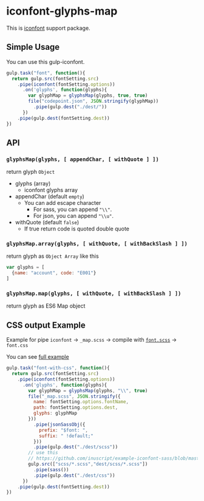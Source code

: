 # iconfont-glyphs-map

This is [iconfont](https://github.com/nfroidure/gulp-iconfont/) support package.

## Simple Usage
You can use this gulp-iconfont.

```js
gulp.task("font", function(){
  return gulp.src(fontSetting.src)
    .pipe(iconfont(fontSetting.options))
      .on('glyphs', function(glyphs){
        var glyphMap = glyphsMap(glyphs, true, true)
        file("codepoint.json", JSON.stringify(glyphMap))
          .pipe(gulp.dest("./dest/"))
      })
    .pipe(gulp.dest(fontSetting.dest))
})
```
## API
### `glyphsMap(glyphs, [ appendChar, [ withQuote ] ])`

return glyph `Object`

- glyphs (array)
  - iconfont glyphs array
- appendChar (default `empty`)
  - You can add escape character 
    - For sass, you can append `"\\"`.
    - For json, you can append `"\\u"`.
- withQuote (default `false`)
  - If true return code is quoted double quote

### `glyphsMap.array(glyphs, [ withQuote, [ withBackSlash ] ])`

return glyph as `Object Array` like this

```js
var glyphs = [
  {name: "account", code: "E001"}
]
```
### `glyphsMap.map(glyphs, [ withQuote, [ withBackSlash ] ])`

return glyph as ES6 Map object
## CSS output Example

Example for pipe `iconfont` -> `_map.scss` -> compile with [`font.scss`](https://github.com/inuscript/example-iconfont-sass/blob/master/scss/font.scss) -> `font.css`

You can see [full example](https://github.com/inuscript/example-iconfont-sass)

```js
gulp.task("font-with-css", function(){
  return gulp.src(fontSetting.src)
    .pipe(iconfont(fontSetting.options))
      .on('glyphs', function(glyphs){
        var glyphMap = glyphsMap(glyphs, "\\", true)
        file("_map.scss", JSON.stringify({
          name: fontSetting.options.fontName,
          path: fontSetting.options.dest,
          glyphs: glyphMap
        }))
          .pipe(jsonSassObj({
            prefix: "$font: ",
            suffix: " !default;"
          }))
          .pipe(gulp.dest("./dest/scss"))
        // use this
        // https://github.com/inuscript/example-iconfont-sass/blob/master/scss/font.scss
        gulp.src(["scss/*.scss","dest/scss/*.scss"])
          .pipe(sass())
          .pipe(gulp.dest("./dest/css"))
      })
    .pipe(gulp.dest(fontSetting.dest))
})
```